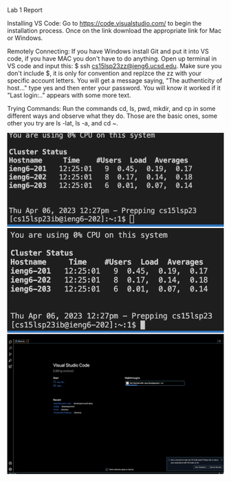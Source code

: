 Lab 1 Report

Installing VS Code:
Go to https://code.visualstudio.com/ to begin the installation process.
Once on the link download the appropriate link for Mac or Windows.

Remotely Connecting:
If you have Windows install Git and put it into VS code, if you have MAC you don't have to do anything. 
Open up terminal in VS code and input this: $ ssh cs15lsp23zz@ieng6.ucsd.edu. 
Make sure you don't include $, it is only for convention and replzce the zz with your specific account letters.
You will get a message saying, "The authenticity of host..." type yes and then enter your password.
You will know it worked if it "Last login:.." appears with some more text.

Trying Commands:
Run the commands cd, ls, pwd, mkdir, and cp in some different ways and observe what they do.
Those are the basic ones, some other you try are ls -lat, ls -a, and cd ~.

![Image](CSE15L1-ExCode.png)
![Image](CSE15L1-TryingCMDimg.png)
![Image](CSE15L1-VSCode.png)


